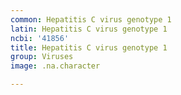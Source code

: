```yaml
---
common: Hepatitis C virus genotype 1
latin: Hepatitis C virus genotype 1
ncbi: '41856'
title: Hepatitis C virus genotype 1
group: Viruses
image: .na.character

---
```

